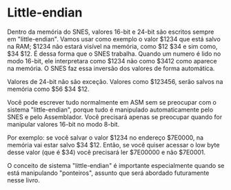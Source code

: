 # Little-endian

Dentro da memória do SNES, valores 16-bit e 24-bit são escritos sempre em "little-endian". Vamos usar como exemplo o valor $1234 que está salvo na RAM; $1234 não estará visível na memória, como $12 $34  e sim como, $34 $12. É dessa forma que o SNES trabalha. Quando um numero é lido no modo 16-bit, ele interpretara como $1234 não como $3412 como aparece na memória. O SNES faz essa inversão dos valores de forma automática.

Valores de 24-bit não são exceção. Valores como $123456, serão salvos na memória como $56 $34 $12.

Você pode escrever tudo normalmente em ASM sem se preocupar com o sistema "little-endian", porque tudo é manipulado automaticamente pelo SNES e pelo Assemblador. Você precisará apenas se preocupar quando for manipular valores 16-bit no modo 8-bit.

Por exemplo: se você salvar o valor $1234 no endereço $7E0000, na memória vai estar salvo $34 $12. Então, se você quiser acessar o low byte desse valor \(que é $34\) você precisará ler $7E00000 e não $7E0001.

O conceito de sistema "little-endian" é importante especialmente quando se está manipulando "ponteiros", assunto que será abordado futuramente nesse livro.

